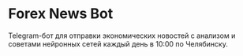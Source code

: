 # Forex News Bot

Telegram-бот для отправки экономических новостей с анализом и советами нейронных сетей каждый день в 10:00 по Челябинску.
